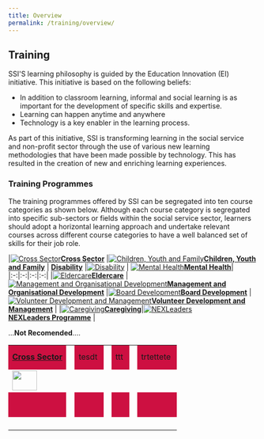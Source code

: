 ```yaml
---
title: Overview
permalink: /training/overview/
---
```


## Training
SSI'S learning philosophy is guided by the Education Innovation (EI) initiative. This initiative is based on the following beliefs:
- In addition to classroom learning, informal and social learning is as important for the development of specific skills and expertise.
- Learning can happen anytime and anywhere
- Technology is a key enabler in the learning process.

As part of this initiative, SSI is transforming learning in the social service and non-profit sector through the use of various new learning methodologies that have been made possible by technology. This has resulted in the creation of new and enriching learning experiences.

### Training Programmes
The training programmes offered by SSI can be segregated into ten course categories as shown below. Although each course category is segregated into specific sub-sectors or fields within the social service sector, learners should adopt a horizontal learning approach and undertake relevant courses across different course categories to have a well balanced set of skills for their job role. 



|[![Cross Sector](/images/training/mainpage/SSI_cross_sector.jpg)](https://e-services.ncss.gov.sg/Training/course/templatesearch?Filter.CourseSubCategory.Id=faf837bd-290c-e611-810d-000c29e3b091)**[Cross Sector](https://e-services.ncss.gov.sg/Training/course/templatesearch?Filter.CourseSubCategory.Id=faf837bd-290c-e611-810d-000c29e3b091)** |[![Children, Youth and Family](/images/training/mainpage/SSI_cyf.jpg)](https://e-services.ncss.gov.sg/Training/course/templatesearch?Filter.CourseSubCategory.Id=f6f837bd-290c-e611-810d-000c29e3b091)**[Children, Youth and Family](https://e-services.ncss.gov.sg/Training/course/templatesearch?Filter.CourseSubCategory.Id=f6f837bd-290c-e611-810d-000c29e3b091)** | **[Disability](https://e-services.ncss.gov.sg/Training/course/templatesearch?Filter.CourseSubCategory.Id=f4f837bd-290c-e611-810d-000c29e3b091)**  |[![Disability](/images/training/mainpage/SSI_disability.jpg)](https://e-services.ncss.gov.sg/Training/course/templatesearch?Filter.CourseSubCategory.Id=f4f837bd-290c-e611-810d-000c29e3b091)   | [![Mental Health](/images/training/mainpage/SSI_mentalhealth.jpg)](/training/mental-health)**[Mental Health](/training/mental-health)**|
|:-:|:-:|:-:|:-:|
|[![Eldercare](/images/training/mainpage/SSI_eldercare.jpg)](https://e-services.ncss.gov.sg/Training/course/templatesearch?Filter.CourseSubCategory.Id=8ec889b9-e127-e611-8112-000c296ee03a)**[Eldercare](https://e-services.ncss.gov.sg/Training/course/templatesearch?Filter.CourseSubCategory.Id=8ec889b9-e127-e611-8112-000c296ee03a)**  |[![Management and Organisational Development](/images/training/mainpage/SSI_management.jpg)](https://e-services.ncss.gov.sg/Training/course/templatesearch?Filter.CourseSubCategory.Id=2b395f9d-e127-e611-8112-000c296ee03a)**[Management and Organisational Development](https://e-services.ncss.gov.sg/Training/course/templatesearch?Filter.CourseSubCategory.Id=2b395f9d-e127-e611-8112-000c296ee03a)** |[![Board Development](/images/training/mainpage/SSI_boarddev.jpg)](/training/board-members-programmes)**[Board Development](/training/board-members-programmes)** | [![Volunteer Development and Management](/images/training/mainpage/SSI_volunteer.jpg)](/training/volunteer-development-management)**[Volunteer Development and Management](/training/volunteer-development-management)** |
|[![Caregiving](/images/training/mainpage/SSI_caregiving.jpg)](/training/caregiving)**[Caregiving](/training/caregiving)**|[![NEXLeaders](/images/training/mainpage/nex.png)](/training/nexleaders)<br>**[NEXLeaders Programme](/training/nexleaders)**  |




...**Not Recomended**....

<table cellspacing="5px" cellpadding="5px">
<tbody>
<tr>
<td style="border: 0px currentColor; height: 50px; text-align: center; background-color: #cd1041;"><span style="color: #ffffff;"><a href="https://e-services.ncss.gov.sg/Training/course/templatesearch?Filter.CourseSubCategory.Id=faf837bd-290c-e611-810d-000c29e3b091" target="_blank"><strong>Cross Sector</strong></a></span></td>
<td  style="width: 1px"></td>
<td style="border: 0px currentColor; height: 50px; text-align: center; background-color: #cd1041;">tesdt&nbsp;</td>
<td syle="width: 1px"></td>
<td style="border: 0px currentColor; height: 50px; text-align: center; background-color: #cd1041;">ttt&nbsp;</td>
<td syle="width: 1px"></td>
<td style="border: 1px currentColor; height: 50px; text-align: center; background-color: #cd1041;">trtettete&nbsp;</td>
</tr>
<tr>
<td><a href="https://e-services.ncss.gov.sg/Training/course/templatesearch?Filter.CourseSubCategory.Id=faf837bd-290c-e611-810d-000c29e3b091" target="_blank"><img src="/images/training/mainpage/cross-sector.png" width="50" height="40" /></a></td>
<td syle="width: 1px"></td>
<td>&nbsp;</td>
<td syle="width: 1px"></td>
<td>&nbsp;</td>
<td syle="width: 1px"></td>
<td>&nbsp;</td>
</tr>
<tr>
<td style="border: 0px currentColor; height: 50px; text-align: center; background-color: #cd1041;">&nbsp;</td>
<td syle="width: 1px"></td>
<td style="border: 0px currentColor; height: 50px; text-align: center; background-color: #cd1041;">&nbsp;</td>
<td syle="width: 1px"></td>
<td style="border: 0px currentColor; height: 50px; text-align: center; background-color: #cd1041;">&nbsp;</td>
<td syle="width: 1px"></td>
<td style="border: 0px currentColor; height: 50px; text-align: center; background-color: #cd1041;">&nbsp;</td>
</tr>
<tr>
<td>&nbsp;</td>
<td syle="width: 1px"></td>
<td>&nbsp;</td>
<td syle="width: 1px"></td>
<td>&nbsp;</td>
<td syle="width: 51x"></td>
<td>&nbsp;</td>
</tr>
</tbody>
</table>

